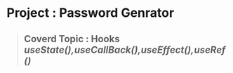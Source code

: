 # Project : Password Genrator
> ## Coverd Topic : Hooks *useState(),useCallBack(),useEffect(),useRef()* 